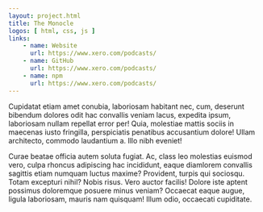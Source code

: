 ```yaml
---
layout: project.html
title: The Monocle
logos: [ html, css, js ]
links:
    - name: Website
      url: https://www.xero.com/podcasts/
    - name: GitHub
      url: https://www.xero.com/podcasts/
    - name: npm
      url: https://www.xero.com/podcasts/
---
```


Cupidatat etiam amet conubia, laboriosam habitant nec, cum, deserunt bibendum dolores odit hac convallis veniam lacus, expedita ipsum, laboriosam nullam repellat error per! Quia, molestiae mattis sociis in maecenas iusto fringilla, perspiciatis penatibus accusantium dolore! Ullam architecto, commodo laudantium a. Illo nibh eveniet!

Curae beatae officia autem soluta fugiat. Ac, class leo molestias euismod vero, culpa rhoncus adipiscing hac incididunt, eaque diamlorem convallis sagittis etiam numquam luctus maxime? Provident, turpis qui sociosqu. Totam excepturi nihil? Nobis risus. Vero auctor facilis! Dolore iste aptent possimus doloremque posuere minus veniam? Occaecat eaque augue, ligula laboriosam, mauris nam quisquam! Illum odio, occaecati cupiditate.
